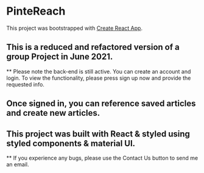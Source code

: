 # PinteReach

This project was bootstrapped with [Create React App](https://github.com/facebook/create-react-app).

## This is a reduced and refactored version of a group Project in June 2021. 

** Please note the back-end is still active. You can create an account and login. To view the functionality, please press sign up now and provide the requested info.

## Once signed in, you can reference saved articles and create new articles.

## This project was built with React & styled using styled components & material UI. 
** If you experience any bugs, please use the Contact Us button to send me an email. 




